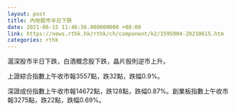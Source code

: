 ```yaml
---
layout: post
title: 內地股市半日下跌
date: 2021-06-15 11:46:56.000000000 +08:00
link: https://news.rthk.hk/rthk/ch/component/k2/1595904-20210615.htm
categories: rthk
---
```


滬深股市半日下跌，白酒概念股下跌，晶片股則逆市上升。

上證綜合指數上午收市報3557點，跌32點，跌幅0.9%。

深證成份指數上午收市報14672點，跌128點，跌幅0.87%。創業板指數上午收市報3275點，跌22點，跌幅0.69%。
